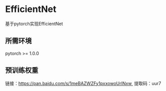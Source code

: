 # EfficientNet

基于pytorch实现EfficientNet

## 所需环境

pytorch >= 1.0.0

## 预训练权重

链接：https://pan.baidu.com/s/1meBAZWZFy1pxxowoUrINxw  提取码：uur7  
